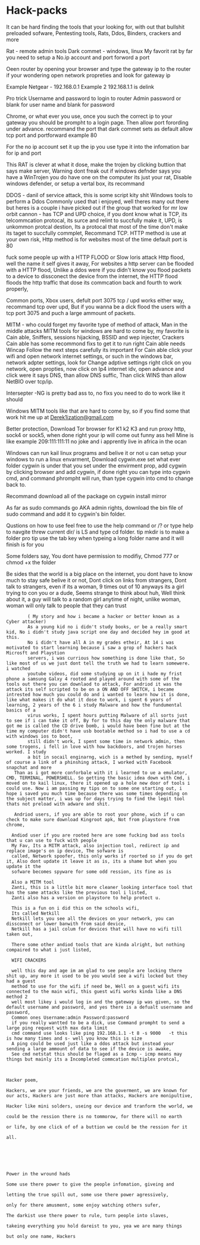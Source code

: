 # Hack-packs
It can be hard finding the tools that your looking for, with out that bullshit preloaded sofware, Pentesting tools, Rats, Ddos, Binders, crackers and more

Rat - remote admin tools 
Dark commet - windows, linux
My favorit rat by far you need to setup a No.ip account
and port forword a port

Oeen router by opening your browser and type the gateway ip to the router
if your wondering open network propreties and look for gateway ip

Example Netgear - 192.168.0.1
Example 2 192.168.1.1 is delink

Pro trick 
Username and password to login to router 
Admin
password
or 
blank for user name 
and blank for password

Chrome, or what ever you use, once you such the correct ip to your gateway you should
be prompht to a login page.
Then allow port forording under advance.
recommand the port that dark commet sets as default
allow tcp port and portforward example 80

For the no ip account set it up
the ip you use type it into the infomation bar for ip and port 

This RAT is clever at what it dose, make the trojen by clicking buttion that says
make server, Warning dont freak out if windows defnder says you have a WinTrojen
you do have one on the computer its just your rat, Disable windows defender, or setup
a vertal box, its recommand

DDOS - danil of service attack, this is some script kity shit
Windows tools to perform a Ddos
Commonly used that i enjoyed, well theres many out there but heres is a couple i have picked out if the group that worked for mr
low orbit cannon - has TCP and UPD choice, if you dont know what is TCP, its telcommcation protocal, its surce and relint to succfully make it, UPD, is unkommon protcal destion, Its a protocal that most of the time don't make its taget to succfully commplet, Recommand TCP.
HTTP method is use at your own risk, Http method is for websites most of the time default port is 80



fuck some people up with a HTTP FLOOD or Slow loris attack
Http flood, well the name it self gives it away, For websites a http server can be flooded with a HTTP flood,
Unlike a ddos were if you didn't know you flood packets to a device to dissconect the device from the internet, the HTTP flood floods the http traffic
that dose its commcation back and fourth to work properly, 

Common ports, Xbox users, defult port 3075
tcp / upd works either way, recommand tcp over upd,
But if you wanna be a dick flood the users with a tcp port 3075 and puch a large ammount of packets.

MITM - who could forget my favorite type of method of attack, Man in the middle attacks
MITM tools for windows are hard to come by, my favorite is Cain able,                         Sniffers, sessions hijacking, BSSID and wep injecter, Crackers 
Cain able has some recommond fixs to get it to run right
Cain able needs Wincap                                   Follow the next steps carefully its important
   For Cain able click your wifi and open network internet settings, or such in the windows bar, network adpter settings, look for Change adptive settings
   right click on you network, open propties, now click on Ip4 internet idv, open advance and click were it says DNS, than allow DNS suffic, Than click
   WINS than allow NetBIO over tcp/ip.

Intersepter -NG is pretty bad ass to, no fixs you need to do to work like it should

Windows MITM tools like that are hard to come by, so if you find some that work hit me up at Derek1ization@gmail.com

Better protection, Download Tor browser for K1 k2 K3 and run proxy http, sock4 or sock5, when done right your ip will come out funny ass hell
Mine is like example 209:111:111:11 no joke and i apprently live in africa in the ocan

Windows can run kail linux programs and belive it or not u can setup your windows to run a linux envarment,
Download cygwin.exe
set what ever folder cygwin is under that you set under the envirment prop, add cygwin by clicking browser and add cygwin, if done 
right you can type into cygwin cmd, and command phrompht will run, than type cygwin into cmd to change back to.

Recommand download all of the package on cygwin install mirror

As far as sudo commands go AKA admin rights, download the bin file of sudo command and add it to cygwin's bin folder.

Qustions on how to use feel free to use the help command or /? or type help 
to navgite threw current dir/ is LS and type cd folder. tip mkdir is to make a folder
pro tip use the tab key when typeing a long folder name and it will finish is for you 

Some folders say, You dont have permission to modifiy, Chmod 777 or chmod +x the folder

Be sides that the world is a big place on the internet, you dont have to know much to stay safe belive it or not, 
Dont click on links from strangers,
Dont talk to strangers, even if its a woman, 9 times out of 10 anyways its a girl trying to con you or a dude,
Seems strange to think about huh, Well think about it, a guy will talk to a random girl anytime of night, unlike woman, woman will only talk to people that
they can trust


            ( My story and how i became a hacker or better known as a Cyber attacker)
            As a young kid no i didn't study books, or be a really smart kid, No i didn't study java script one day and decided hey im good at this.
            No i didn't have all A in my grades etheir, At 14 i was motivated to start learning because i saw a grop of hackers hack Microsft and Playstion
            servers, i was currious how something is done like that, So like most of us we just dont tell the truth we had to learn somewere. i watched 
            youtube videos, did some studying up on it i hade my frist phone a samsung Galxy 4 rooted and played around with some of the tools out there you can downlaod to attack, For andriod it was the attack its self scripted to be on a ON AND OFF SWITCH, i became intrested how much you could do and i wanted to learn how it is done, like what makes it do what it dose to work, i spent 6 years of learning, 2 years of the 6 i study Malware and how the fundumental basics of a 
            virus works, I spent hours putting Malware of all sorts just to see if i can take it off, By for to this day the only malware that got me is called the CD drive bomb, i would have been fine but at the time my computer didn't have usb bootable method so i had to use a cd with windows ios to boot,
            still didn't work, I spent some time in network admin, then some trogens, i fell in love with how backdoors, and trojen horses worked. I study
            a bit in socail enginarng, wich is a methed by sending, myself of course a link of a phinshing attack, I worked with Facebook snapchat and more
       Than as i got more conforbale with it i learned to ue a emulator, CMD, TERMINAL, POWERSHELL. So getting the basic idea down with Cmd, i moved on to kail linux, there it opened up a hole new door of tools i could use. Now i am passing my tips on to some one starting out, i hope i saved you much time because there was some times depending on the subject matter, i was up for days trying to find the legit tool thats not preload with adware and shit.
       
       Andriod users, if you are able to root your phone, wich if u can check to make sure download Kingroot apk, Not from playstore from chrome,
       
      Andiod user if you are rooted here are some fucking bad ass tools that u can use to fuck with people
      My Fav, Its a MITM attack, also injection tool, redirect ip and replace image's on ip device, The sofware is
      called, Network spoofer, this only works if roorted so if you do get it, Also dont update it leave it as is, its a shame but when you update it the 
      sofware becomes spyware for some odd ression, its fine as is 
      
      Also a MITM tool
      Zanti, this is a little bit more cleaner looking interface tool that has the same attacks like the previous tool i listed,
      Zanti also has a version on playstore to help protect u.
      
      This is a fun on i did this on the schools wifi,
      Its called Netkill
      Netkill lets you see all the devices on your network, you can dissconect or lower banwith from said device, 
      Netkill has a jail colum for devices that will have no wifi till taken out,
      
      There some other andiod tools that are kinda alright, but nothing compaired to what i just listed,
      
      WIFI CRACKERS
      
      well this day and age im am glad to see people are locking there shit up, any more it used to be you would see a wifi locked but they had a guest
      method to use for the wifi if need be, Well on a guest wifi its connected to the main wifi, this guest wifi works kinda like a DNS method 2
      well most likey i would log in and the gateway ip was given, so the default username and password, and yes there is a defualt username and password,
      Common ones Username:admin Password:password 
      if you really wantted to be a dick, use Command prompht to send a large ping request with max data limit
      cmd command use looks like ping 192.168.1.1 -t 8 -s 9000   -t this is how many times and s- well you know this is size
      A ping could be used just like a ddos attack but instead your sending a large ammount of data to see if the device is awake,
      See cmd netstat this should be flaged as a Icmp - icmp means may things but mainly its a Incompleted commcation multiplex protcal, 
      
      
                                                                                                               Hacker poem,
                                                                                      Hackers, we are your friends, we are the goverment, we are known for                                                                                         our acts, Hackers are just more than attacks, Hackers are monipultive, 
                                                                                      Hacker like mini solders, useing our device and tranform the world, we
                                                                                      could be the ression there is no tommorow, for there will no earth
                                                                                      or life, by one click of of a buttion we could be the ression for it
                                                                                      all.

                                                                                      
                                                                                      
                                                                                      
                                                                                      
                                                                                                   Power in the wround hads
                                                                                      Some use there power to give the people infomation, giveing and
                                                                                       letting the true spill out, some use there power agressively,
                                                                                       only for there amusment, some enjoy watching others sufer,
                                                                                       The darkist use there power to rule, turn people into slaves, 
                                                                                       takeing everything you hold dareist to you, yea we are many things
                                                                                       but only one name, Hackers
